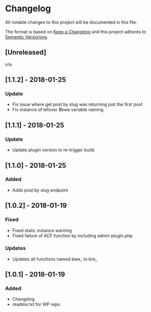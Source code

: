 # Changelog
All notable changes to this project will be documented in this file.

The format is based on [Keep a Changelog](http://keepachangelog.com/en/1.0.0/)
and this project adheres to [Semantic Versioning](http://semver.org/spec/v2.0.0.html).

## [Unreleased]
n/a

## [1.1.2] - 2018-01-25
### Update
- Fix issue where get post by slug was returning just the first post
- Fix instance of lefover $bwe variable naming 

## [1.1.1] - 2018-01-25
### Update
- Update plugin version to re-trigger build.

## [1.1.0] - 2018-01-25
### Added
- Adds post by slug endpoint

## [1.0.2] - 2018-01-19
### Fixed
- Fixed static instance warning
- Fixed failure of ACF function by including admin plugin.php

### Updates
- Updates all functions named bwe_ to bre_

## [1.0.1] - 2018-01-19
### Added
- Changelog
- readme.txt for WP repo
